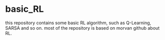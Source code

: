 # basic_RL
this repository contains some basic RL algorithm, such as Q-Learning, SARSA and so on.
most of the repository is based on morvan github about RL.

